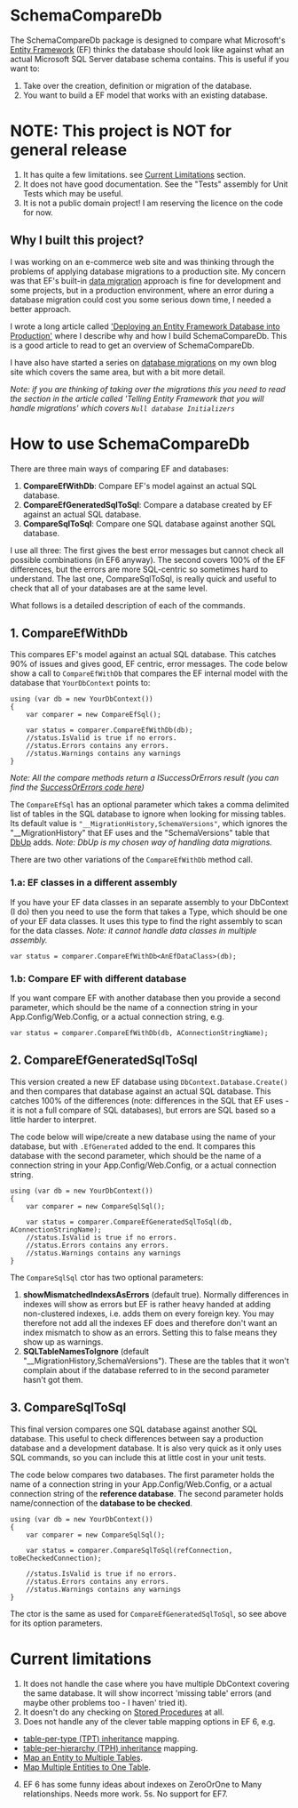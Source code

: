 # SchemaCompareDb

The SchemaCompareDb package is designed to compare what Microsoft's 
[Entity Framework](https://msdn.microsoft.com/en-gb/data/ef.aspx) (EF)
thinks the database should look like against what an actual Microsoft SQL Server database
schema contains. This is useful if you want to: 

1. Take over the creation, definition or migration of the database.
2. You want to build a EF model that works with an existing database.

# NOTE: This project is NOT for general release

1. It has quite a few limitations. see [Current Limitations](#Current-limitations) section.
2. It does not have good documentation. See the "Tests" assembly for Unit Tests which may be useful.
3. It is not a public domain project! I am reserving the licence on the code for now.


## Why I built this project?
I was working on an e-commerce web site and was thinking through the problems of applying database migrations
to a production site. My concern was that EF's built-in 
[data migration](https://msdn.microsoft.com/en-gb/data/jj591621) 
approach is fine for development and some projects, but in a production environment,
where an error during a database migration could cost you some serious down time,
I needed a better approach.

I wrote a long article called 
['Deploying an Entity Framework Database into Production'](https://www.simple-talk.com/dotnet/.net-framework/deploying-an-entity-framework-database-into-production/)
where I describe why and how I build SchemaCompareDb. This is a good article to read to get an overview 
of SchemaCompareDb.

I have also have started a series on 
[database migrations](http://www.thereformedprogrammer.net/handling-entity-framework-database-migrations-in-production-part-1-applying-the-updates/)
on my own blog site which covers the same area, but with a bit more detail.

*Note: if you are thinking of taking over the migrations this you need to read the section in the article
called 'Telling Entity Framework that you will handle migrations' which covers `Null database Initializers`*

# How to use SchemaCompareDb

There are three main ways of comparing EF and databases:

1. **CompareEfWithDb**: Compare EF's model against an actual SQL database. 
2. **CompareEfGeneratedSqlToSql**: Compare a database created by EF against an actual SQL database. 
3. **CompareSqlToSql**: Compare one SQL database against another SQL database. 

I use all three: The first gives the best error messages but cannot check all possible combinations (in EF6 anyway).
The second covers 100% of the EF differences, but the errors are more SQL-centric so sometimes hard to understand.
The last one, CompareSqlToSql, is really quick and useful to check that all of your databases are at
the same level.

What follows is a detailed description of each of the commands.

## 1. CompareEfWithDb

This compares EF's model against an actual SQL database. This catches 90% of issues and gives good, EF centric, error messages. 
The code below show a call to `CompareEfWithDb` that compares the EF internal model with the database 
that `YourDbContext` points to:


```
using (var db = new YourDbContext())
{
    var comparer = new CompareEfSql();
 
    var status = comparer.CompareEfWithDb(db);
    //status.IsValid is true if no errors.
    //status.Errors contains any errors. 
    //status.Warnings contains any warnings
}
```

*Note: All the compare methods return a ISuccessOrErrors result (you can find the 
[SuccessOrErrors code here](https://github.com/JonPSmith/GenericServices/blob/master/GenericLibsBase/Core/SuccessOrErrors.cs))*

The `CompareEfSql` has an optional parameter
which takes a comma delimited list of tables in the SQL database to ignore when looking
for missing tables. Its default value is `"__MigrationHistory,SchemaVersions"`, which ignores
the "__MigrationHistory" that EF uses and the "SchemaVersions" table that 
[DbUp](http://dbup.readthedocs.org/en/latest/) adds. *Note: DbUp is my chosen way of handling data migrations.*

There are two other variations of the `CompareEfWithDb` method call.

### 1.a: EF classes in a different assembly

If you have your EF data classes in an separate assembly to your DbContext (I do)
then you need to use the form that takes a Type, which should be one of your EF data classes. 
It uses this type to find the right assembly to scan for the data classes. 
*Note: it cannot handle data classes in multiple assembly.*

```
var status = comparer.CompareEfWithDb<AnEfDataClass>(db);
```


### 1.b: Compare EF with different database

If you want compare EF with another database then you provide a second parameter, which should be the
name of a connection string in your App.Config/Web.Config, or a actual connection string, e.g.

```
var status = comparer.CompareEfWithDb(db, AConnectionStringName);
```

## 2. CompareEfGeneratedSqlToSql

This version created a new EF database using `DbContext.Database.Create()` and then compares that
database against an actual SQL database. This catches 100% of the differences
(note: differences in the SQL that EF uses - it is not a full compare of SQL databases),
but errors are SQL based so a little harder to interpret. 

The code below will wipe/create a new database using the name of your database, but with `.EfGenerated`
added to the end. It compares this database with the second parameter, which should be the
name of a connection string in your App.Config/Web.Config, or a actual connection string.

```
using (var db = new YourDbContext())
{
    var comparer = new CompareSqlSql();

    var status = comparer.CompareEfGeneratedSqlToSql(db, AConnectionStringName);
    //status.IsValid is true if no errors.
    //status.Errors contains any errors. 
    //status.Warnings contains any warnings
}
```

The `CompareSqlSql` ctor has two optional parameters:

1. **showMismatchedIndexsAsErrors** (default true). Normally differences in indexes will show as errors
but EF is rather heavy handed at adding non-clustered indexes, i.e. adds them on every foreign key.
You may therefore not add all the indexes EF does and therefore don't want an index mismatch to show 
as an errors. Setting this to false means they show up as warnings.
2. **SQLTableNamesToIgnore** (default "__MigrationHistory,SchemaVersions"). These are the tables that it won't
complain about if the database referred to in the second parameter hasn't got them.

## 3. CompareSqlToSql

This final version compares one SQL database against another SQL database. This useful to check differences between say 
a production database and a development database. It is also very quick as it only uses SQL commands,
so you can include this at little cost in your unit tests.

The code below compares two databases. The first parameter holds the name of a connection string in your 
App.Config/Web.Config, or a actual connection string of the **reference database**. The second parameter
holds name/connection of the **database to be checked**.  

```
using (var db = new YourDbContext())
{
    var comparer = new CompareSqlSql();

    var status = comparer.CompareSqlToSql(refConnection, toBeCheckedConnection);

    //status.IsValid is true if no errors.
    //status.Errors contains any errors. 
    //status.Warnings contains any warnings
}
```

The ctor is the same as used for `CompareEfGeneratedSqlToSql`, so see above for its option parameters.

# Current limitations

1. It does not handle the case where you have multiple DbContext covering the same database.
It will show incorrect 'missing table' errors (and maybe other problems too - I haven' tried it).
2. It doesn't do any checking on [Stored Procedures](https://msdn.microsoft.com/en-us/data/jj593489) at all.
3. Does not handle any of the clever table mapping options in EF 6, e.g.
  * [table-per-type (TPT) inheritance](https://msdn.microsoft.com/en-us/data/jj618293) mapping.
  * [table-per-hierarchy (TPH) inheritance](https://msdn.microsoft.com/en-us/data/jj618292) mapping.
  * [Map an Entity to Multiple Tables](https://msdn.microsoft.com/en-us/data/jj715646).
  * [Map Multiple Entities to One Table](https://msdn.microsoft.com/en-us/data/jj715645).
4. EF 6 has some funny ideas about indexes on ZeroOrOne to Many relationships. Needs more work.
5s. No support for EF7.

